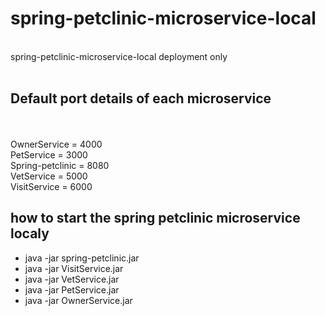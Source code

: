 # spring-petclinic-microservice-local
<br>
spring-petclinic-microservice-local deployment only
<br>
<br>
<h2>Default port details of each microservice</h2>
<br>
<br>
OwnerService = 4000
<br>
PetService = 3000
<br>
Spring-petclinic = 8080
<br>
VetService = 5000
<br>
VisitService = 6000
<br>



<h2>how to start the spring petclinic microservice localy</h2>

<ul>
  <li>java -jar spring-petclinic.jar</li>
  <li>java -jar VisitService.jar</li>
  <li>java -jar VetService.jar</li>
  <li>java -jar PetService.jar</li>
  <li>java -jar OwnerService.jar</li>
</ul>







